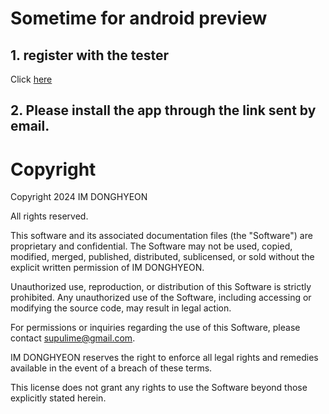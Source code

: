 # Sometime for android preview

## 1. register with the tester

Click [here](https://appdistribution.firebase.dev/i/42ffdf33b4fbf94e)

## 2. Please install the app through the link sent by email.


# Copyright

Copyright 2024 IM DONGHYEON

All rights reserved.

This software and its associated documentation files (the "Software") are proprietary and confidential. The Software may not be used, copied, modified, merged, published, distributed, sublicensed, or sold without the explicit written permission of IM DONGHYEON.

Unauthorized use, reproduction, or distribution of this Software is strictly prohibited. Any unauthorized use of the Software, including accessing or modifying the source code, may result in legal action.

For permissions or inquiries regarding the use of this Software, please contact supulime@gmail.com.

IM DONGHYEON reserves the right to enforce all legal rights and remedies available in the event of a breach of these terms.

This license does not grant any rights to use the Software beyond those explicitly stated herein.

